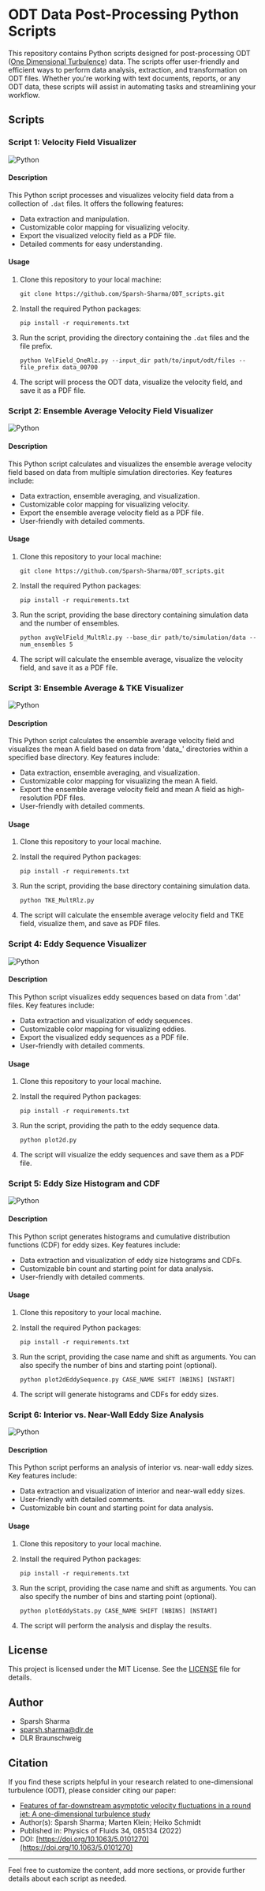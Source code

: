 # ODT Data Post-Processing Python Scripts

This repository contains Python scripts designed for post-processing ODT ([One Dimensional Turbulence](https://doi.org/10.1063/5.0101270)) data. The scripts offer user-friendly and efficient ways to perform data analysis, extraction, and transformation on ODT files. Whether you're working with text documents, reports, or any ODT data, these scripts will assist in automating tasks and streamlining your workflow.

## Scripts

### Script 1: Velocity Field Visualizer

![Python](https://img.shields.io/badge/Python-3.x-blue.svg)

#### Description

This Python script processes and visualizes velocity field data from a collection of `.dat` files. It offers the following features:

- Data extraction and manipulation.
- Customizable color mapping for visualizing velocity.
- Export the visualized velocity field as a PDF file.
- Detailed comments for easy understanding.

#### Usage

1. Clone this repository to your local machine:

   ```shell
   git clone https://github.com/Sparsh-Sharma/ODT_scripts.git
   ```

2. Install the required Python packages:

   ```shell
   pip install -r requirements.txt
   ```

3. Run the script, providing the directory containing the `.dat` files and the file prefix.

   ```shell
   python VelField_OneRlz.py --input_dir path/to/input/odt/files --file_prefix data_00700
   ```

4. The script will process the ODT data, visualize the velocity field, and save it as a PDF file.

### Script 2: Ensemble Average Velocity Field Visualizer

![Python](https://img.shields.io/badge/Python-3.x-blue.svg)

#### Description

This Python script calculates and visualizes the ensemble average velocity field based on data from multiple simulation directories. Key features include:

- Data extraction, ensemble averaging, and visualization.
- Customizable color mapping for visualizing velocity.
- Export the ensemble average velocity field as a PDF file.
- User-friendly with detailed comments.

#### Usage

1. Clone this repository to your local machine:

   ```shell
   git clone https://github.com/Sparsh-Sharma/ODT_scripts.git
   ```

2. Install the required Python packages:

   ```shell
   pip install -r requirements.txt
   ```

3. Run the script, providing the base directory containing simulation data and the number of ensembles.

   ```shell
   python avgVelField_MultRlz.py --base_dir path/to/simulation/data --num_ensembles 5
   ```

4. The script will calculate the ensemble average, visualize the velocity field, and save it as a PDF file.

### Script 3: Ensemble Average & TKE Visualizer

![Python](https://img.shields.io/badge/Python-3.x-blue.svg)

#### Description

This Python script calculates the ensemble average velocity field and visualizes the mean A field based on data from 'data_' directories within a specified base directory. Key features include:

- Data extraction, ensemble averaging, and visualization.
- Customizable color mapping for visualizing the mean A field.
- Export the ensemble average velocity field and mean A field as high-resolution PDF files.
- User-friendly with detailed comments.

#### Usage

1. Clone this repository to your local machine.

2. Install the required Python packages:

   ```shell
   pip install -r requirements.txt
   ```

3. Run the script, providing the base directory containing simulation data.

   ```shell
   python TKE_MultRlz.py
   ```

4. The script will calculate the ensemble average velocity field and TKE field, visualize them, and save as PDF files.

### Script 4: Eddy Sequence Visualizer

![Python](https://img.shields.io/badge/Python-3.x-blue.svg)

#### Description

This Python script visualizes eddy sequences based on data from '.dat' files. Key features include:

- Data extraction and visualization of eddy sequences.
- Customizable color mapping for visualizing eddies.
- Export the visualized eddy sequences as a PDF file.
- User-friendly with detailed comments.

#### Usage

1. Clone this repository to your local machine.

2. Install the required Python packages:

   ```shell
   pip install -r requirements.txt
   ```

3. Run the script, providing the path to the eddy sequence data.

   ```shell
   python plot2d.py
   ```

4. The script will visualize the eddy sequences and save them as a PDF file.

### Script 5: Eddy Size Histogram and CDF

![Python](https://img.shields.io/badge/Python-3.x-blue.svg)

#### Description

This Python script generates histograms and cumulative distribution functions (CDF) for eddy sizes. Key features include:

- Data extraction and visualization of eddy size histograms and CDFs.
- Customizable bin count and starting point for data analysis.
- User-friendly with detailed comments.

#### Usage

1. Clone this repository to your local machine.

2. Install the required Python packages:

   ```shell
   pip install -r requirements.txt
   ```

3. Run the script, providing the case name and shift as arguments. You can also specify the number of bins and starting point (optional).

   ```shell
   python plot2dEddySequence.py CASE_NAME SHIFT [NBINS] [NSTART]
   ```

4. The script will generate histograms and CDFs for eddy sizes.

### Script 6: Interior vs. Near-Wall Eddy Size Analysis

![Python](https://img.shields.io/badge/Python-3.x-blue.svg)

#### Description

This Python script performs an analysis of interior vs. near-wall eddy sizes. Key features include:

- Data extraction and visualization of interior and near-wall eddy sizes.
- User-friendly with detailed comments.
- Customizable bin count and starting point for data analysis.

#### Usage

1. Clone this repository to your local machine.

2. Install the required Python packages:

   ```shell
   pip install -r requirements.txt
   ```

3. Run the script, providing the case name and shift as arguments. You can also specify the number of bins and starting point (optional).

   ```shell
   python plotEddyStats.py CASE_NAME SHIFT [NBINS] [NSTART]
   ```

4. The script will perform the analysis and display the results.

## License

This project is licensed under the MIT License. See the [LICENSE](./LICENSE) file for details.

## Author

- Sparsh Sharma
- sparsh.sharma@dlr.de
- DLR Braunschweig

## Citation

If you find these scripts helpful in your research related to one-dimensional turbulence (ODT), please consider citing our paper:

- [Features of far-downstream asymptotic velocity fluctuations in a round jet: A one-dimensional turbulence study](https://doi.org/10.1063/5.0101270)
- Author(s): Sparsh Sharma; Marten Klein; Heiko Schmidt 
- Published in: Physics of Fluids 34, 085134 (2022)
- DOI: [https://doi.org/10.1063/5.0101270](https://doi.org/10.1063/5.0101270)
---

Feel free to customize the content, add more sections, or provide further details about each script as needed.
```
